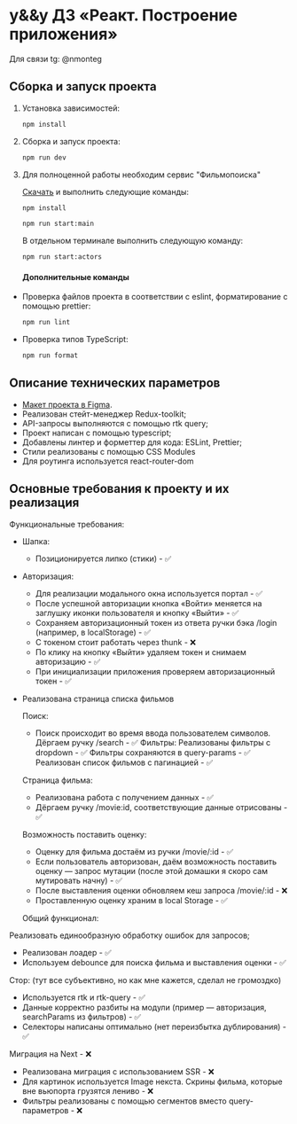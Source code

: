 # y&&y ДЗ «Реакт. Построение приложения»

Для связи tg: @nmonteg

## Сборка и запуск проекта

1. Установка зависимостей:

   ```bash
   npm install
   ```

2. Сборка и запуск проекта:

   ```bash
   npm run dev
   ```

3. Для полноценной работы необходим сервис "Фильмопоиска"

   [Скачать](https://disk.yandex.ru/d/89vxMorGgTVKCg) и выполнить следующие команды:

   ```bash
   npm install

   npm run start:main
   ```

   В отдельном терминале выполнить следующую команду:

   ```bash
   npm run start:actors
   ```

   #### Дополнительные команды

- Проверка файлов проекта в соответствии с eslint, форматирование с помощью prettier:

  ```bash
  npm run lint
  ```

- Проверка типов TypeScript:
  ```bash
  npm run format
  ```

## Описание технических параметров

- [Макет проекта в Figma](https://www.figma.com/design/ucG4WHfOZOEa5GtnXzGs7M/%D0%9C%D0%B0%D0%BA%D0%B5%D1%82%D1%8B-%D0%91%D0%B8%D0%BB%D0%B5%D1%82%D0%BE%D0%BF%D0%BE%D0%B8%D1%81%D0%BA?node-id=0-1&t=7nytVuHIaA51LLZj-0).
- Реализован стейт-менеджер Redux-toolkit;
- API-запросы выполняются с помощью rtk query;
- Проект написан с помощью typescript;
- Добавлены линтер и форметтер для кода: ESLint, Prettier;
- Стили реализованы с помощью CSS Modules
- Для роутинга используется react-router-dom

## Основные требования к проекту и их реализация

Функциональные требования:

- Шапка:

  - Позиционируется липко (стики) - ✅

- Авторизация:

  - Для реализации модального окна используется портал - ✅
  - После успешной авторизации кнопка «Войти» меняется на заглушку иконки пользователя и кнопку «Выйти» - ✅
  - Сохраняем авторизационный токен из ответа ручки бэка /login (например, в localStorage) - ✅
  - С токеном стоит работать через thunk - ❌
  - По клику на кнопку «Выйти» удаляем токен и снимаем авторизацию - ✅
  - При инициализации приложения проверяем авторизационный токен - ✅

- Реализована страница списка фильмов

  Поиск:

  - Поиск происходит во время ввода пользователем символов. Дёргаем ручку /search - ✅
    Фильтры:
    Реализованы фильтры с dropdown - ✅
    Фильтры сохраняются в query-params - ✅
    Реализован список фильмов с пагинацией - ✅

  Страница фильма:

  - Реализована работа с получением данных - ✅
  - Дёргаем ручку /movie:id, соответствующие данные отрисованы - ✅

  Возможность поставить оценку:

  - Оценку для фильма достаём из ручки /movie/:id - ✅
  - Если пользователь авторизован, даём возможность поставить оценку — запрос мутации (после этой домашки я скоро сам мутировать начну) - ✅
  - После выставления оценки обновляем кеш запроса /movie/:id - ❌
  - Проставленную оценку храним в local Storage - ✅

  Общий функционал:

Реализовать единообразную обработку ошибок для запросов;

- Реализован лоадер - ✅
- Используем debounce для поиска фильма и выставления оценки - ✅

Стор:
(тут все субъективно, но как мне кажется, сделал не громоздко)

- Используется rtk и rtk-query - ✅
- Данные корректно разбиты на модули (пример — авторизация, searchParams из фильтров) - ✅
- Селекторы написаны оптимально (нет переизбытка дублирования) - ✅

Миграция на Next - ❌

- Реализована миграция с использованием SSR - ❌
- Для картинок используется Image некста. Скрины фильма, которые вне вьюпорта грузятся лениво - ❌
- Фильтры реализованы с помощью сегментов вместо query-параметров - ❌
